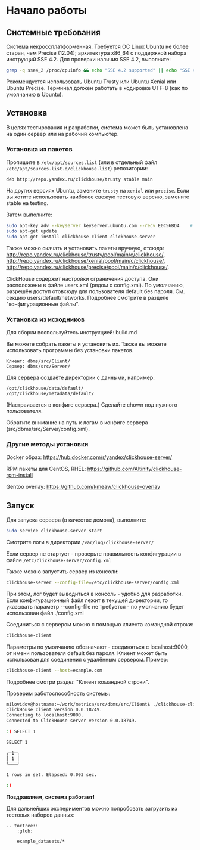# Начало работы

## Системные требования

Система некроссплатформенная. Требуется ОС Linux Ubuntu не более старая, чем Precise (12.04); архитектура x86_64 с поддержкой набора инструкций SSE 4.2.
Для проверки наличия SSE 4.2, выполните:

```bash
grep -q sse4_2 /proc/cpuinfo && echo "SSE 4.2 supported" || echo "SSE 4.2 not supported"
```

Рекомендуется использовать Ubuntu Trusty или Ubuntu Xenial или Ubuntu Precise.
Терминал должен работать в кодировке UTF-8 (как по умолчанию в Ubuntu).

## Установка

В целях тестирования и разработки, система может быть установлена на один сервер или на рабочий компьютер.

### Установка из пакетов

Пропишите в `/etc/apt/sources.list` (или в отдельный файл `/etc/apt/sources.list.d/clickhouse.list`) репозитории:

```text
deb http://repo.yandex.ru/clickhouse/trusty stable main
```

На других версиях Ubuntu, замените `trusty` на `xenial` или `precise`.
Если вы хотите использовать наиболее свежую тестовую версию, замените stable на testing.

Затем выполните:

```bash
sudo apt-key adv --keyserver keyserver.ubuntu.com --recv E0C56BD4    # optional
sudo apt-get update
sudo apt-get install clickhouse-client clickhouse-server
```

Также можно скачать и установить пакеты вручную, отсюда:
<http://repo.yandex.ru/clickhouse/trusty/pool/main/c/clickhouse/>,
<http://repo.yandex.ru/clickhouse/xenial/pool/main/c/clickhouse/>,
<http://repo.yandex.ru/clickhouse/precise/pool/main/c/clickhouse/>.

ClickHouse содержит настройки ограничения доступа. Они расположены в файле users.xml (рядом с config.xml).
По умолчанию, разрешён доступ отовсюду для пользователя default без пароля. См. секцию users/default/networks.
Подробнее смотрите в разделе "конфигурационные файлы".

### Установка из исходников

Для сборки воспользуйтесь инструкцией: build.md

Вы можете собрать пакеты и установить их.
Также вы можете использовать программы без установки пакетов.

```text
Клиент: dbms/src/Client/
Сервер: dbms/src/Server/
```

Для сервера создаёте директории с данными, например:

```text
/opt/clickhouse/data/default/
/opt/clickhouse/metadata/default/
```

(Настраивается в конфиге сервера.)
Сделайте chown под нужного пользователя.

Обратите внимание на путь к логам в конфиге сервера (src/dbms/src/Server/config.xml).

### Другие методы установки

Docker образ: <https://hub.docker.com/r/yandex/clickhouse-server/>

RPM пакеты для CentOS, RHEL: <https://github.com/Altinity/clickhouse-rpm-install>

Gentoo overlay: <https://github.com/kmeaw/clickhouse-overlay>

## Запуск

Для запуска сервера (в качестве демона), выполните:

```bash
sudo service clickhouse-server start
```

Смотрите логи в директории `/var/log/clickhouse-server/`

Если сервер не стартует - проверьте правильность конфигурации в файле `/etc/clickhouse-server/config.xml`

Также можно запустить сервер из консоли:

```bash
clickhouse-server --config-file=/etc/clickhouse-server/config.xml
```

При этом, лог будет выводиться в консоль - удобно для разработки.
Если конфигурационный файл лежит в текущей директории, то указывать параметр --config-file не требуется - по умолчанию будет использован файл ./config.xml

Соединиться с сервером можно с помощью клиента командной строки:

```bash
clickhouse-client
```

Параметры по умолчанию обозначают - соединяться с localhost:9000, от имени пользователя default без пароля.
Клиент может быть использован для соединения с удалённым сервером. Пример:

```bash
clickhouse-client --host=example.com
```

Подробнее смотри раздел "Клиент командной строки".

Проверим работоспособность системы:

```bash
milovidov@hostname:~/work/metrica/src/dbms/src/Client$ ./clickhouse-client
ClickHouse client version 0.0.18749.
Connecting to localhost:9000.
Connected to ClickHouse server version 0.0.18749.

:) SELECT 1

SELECT 1

┌─1─┐
│ 1 │
└───┘

1 rows in set. Elapsed: 0.003 sec.

:)
```

**Поздравляем, система работает!**

Для дальнейших экспериментов можно попробовать загрузить из тестовых наборов данных:

```eval_rst
.. toctree::
    :glob:

    example_datasets/*
```